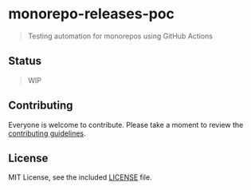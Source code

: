 # monorepo-releases-poc

> Testing automation for monorepos using GitHub Actions

## Status

> WIP

## Contributing

Everyone is welcome to contribute. Please take a moment to review the [contributing guidelines](CONTRIBUTING.md).

## License

MIT License, see the included [LICENSE](LICENSE) file.
